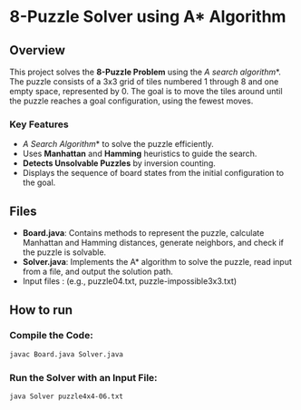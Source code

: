 # 8-Puzzle Solver using A* Algorithm

## Overview

This project solves the **8-Puzzle Problem** using the **A* search algorithm**. The puzzle consists of a 3x3 grid of tiles numbered 1 through 8 and one empty space, represented by 0. The goal is to move the tiles around until the puzzle reaches a goal configuration, using the fewest moves.

### Key Features
- **A* Search Algorithm** to solve the puzzle efficiently.
- Uses **Manhattan** and **Hamming** heuristics to guide the search.
- **Detects Unsolvable Puzzles** by inversion counting.
- Displays the sequence of board states from the initial configuration to the goal.

## Files

- **Board.java**: Contains methods to represent the puzzle, calculate Manhattan and Hamming distances, generate neighbors, and check if the puzzle is solvable.
- **Solver.java**: Implements the A* algorithm to solve the puzzle, read input from a file, and output the solution path.
- Input files :  (e.g., puzzle04.txt, puzzle-impossible3x3.txt)

## How to run
### Compile the Code:
```bash
javac Board.java Solver.java
```

### Run the Solver with an Input File:
```bash
java Solver puzzle4x4-06.txt
```




